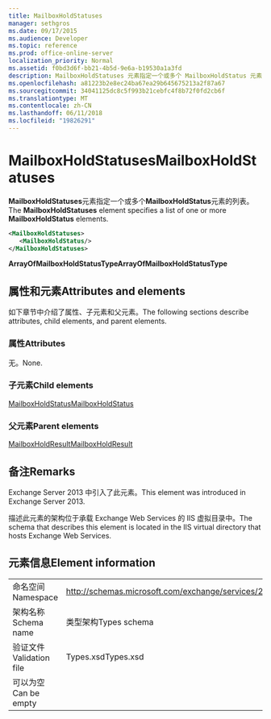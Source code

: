```yaml
---
title: MailboxHoldStatuses
manager: sethgros
ms.date: 09/17/2015
ms.audience: Developer
ms.topic: reference
ms.prod: office-online-server
localization_priority: Normal
ms.assetid: f0bd3d6f-bb21-4b5d-9e6a-b19530a1a3fd
description: MailboxHoldStatuses 元素指定一个或多个 MailboxHoldStatus 元素的列表。
ms.openlocfilehash: a81223b2e8ec24ba67ea29b645675213a2f87a67
ms.sourcegitcommit: 34041125dc8c5f993b21cebfc4f8b72f0fd2cb6f
ms.translationtype: MT
ms.contentlocale: zh-CN
ms.lasthandoff: 06/11/2018
ms.locfileid: "19826291"
---
```

# <a name="mailboxholdstatuses"></a><span data-ttu-id="7473a-103">MailboxHoldStatuses</span><span class="sxs-lookup"><span data-stu-id="7473a-103">MailboxHoldStatuses</span></span>

<span data-ttu-id="7473a-104">**MailboxHoldStatuses**元素指定一个或多个**MailboxHoldStatus**元素的列表。</span><span class="sxs-lookup"><span data-stu-id="7473a-104">The **MailboxHoldStatuses** element specifies a list of one or more **MailboxHoldStatus** elements.</span></span> 
  
```XML
<MailboxHoldStatuses>
   <MailboxHoldStatus/>
</MailboxHoldStatuses>
```

<span data-ttu-id="7473a-105">**ArrayOfMailboxHoldStatusType**</span><span class="sxs-lookup"><span data-stu-id="7473a-105">**ArrayOfMailboxHoldStatusType**</span></span>

## <a name="attributes-and-elements"></a><span data-ttu-id="7473a-106">属性和元素</span><span class="sxs-lookup"><span data-stu-id="7473a-106">Attributes and elements</span></span>

<span data-ttu-id="7473a-107">如下章节中介绍了属性、子元素和父元素。</span><span class="sxs-lookup"><span data-stu-id="7473a-107">The following sections describe attributes, child elements, and parent elements.</span></span>
  
### <a name="attributes"></a><span data-ttu-id="7473a-108">属性</span><span class="sxs-lookup"><span data-stu-id="7473a-108">Attributes</span></span>

<span data-ttu-id="7473a-109">无。</span><span class="sxs-lookup"><span data-stu-id="7473a-109">None.</span></span>
  
### <a name="child-elements"></a><span data-ttu-id="7473a-110">子元素</span><span class="sxs-lookup"><span data-stu-id="7473a-110">Child elements</span></span>

[<span data-ttu-id="7473a-111">MailboxHoldStatus</span><span class="sxs-lookup"><span data-stu-id="7473a-111">MailboxHoldStatus</span></span>](mailboxholdstatus.md)
  
### <a name="parent-elements"></a><span data-ttu-id="7473a-112">父元素</span><span class="sxs-lookup"><span data-stu-id="7473a-112">Parent elements</span></span>

[<span data-ttu-id="7473a-113">MailboxHoldResult</span><span class="sxs-lookup"><span data-stu-id="7473a-113">MailboxHoldResult</span></span>](mailboxholdresult.md)
  
## <a name="remarks"></a><span data-ttu-id="7473a-114">备注</span><span class="sxs-lookup"><span data-stu-id="7473a-114">Remarks</span></span>

<span data-ttu-id="7473a-115">Exchange Server 2013 中引入了此元素。</span><span class="sxs-lookup"><span data-stu-id="7473a-115">This element was introduced in Exchange Server 2013.</span></span>
  
<span data-ttu-id="7473a-116">描述此元素的架构位于承载 Exchange Web Services 的 IIS 虚拟目录中。</span><span class="sxs-lookup"><span data-stu-id="7473a-116">The schema that describes this element is located in the IIS virtual directory that hosts Exchange Web Services.</span></span>
  
## <a name="element-information"></a><span data-ttu-id="7473a-117">元素信息</span><span class="sxs-lookup"><span data-stu-id="7473a-117">Element information</span></span>

|||
|:-----|:-----|
|<span data-ttu-id="7473a-118">命名空间</span><span class="sxs-lookup"><span data-stu-id="7473a-118">Namespace</span></span>  <br/> |http://schemas.microsoft.com/exchange/services/2006/types  <br/> |
|<span data-ttu-id="7473a-119">架构名称</span><span class="sxs-lookup"><span data-stu-id="7473a-119">Schema name</span></span>  <br/> |<span data-ttu-id="7473a-120">类型架构</span><span class="sxs-lookup"><span data-stu-id="7473a-120">Types schema</span></span>  <br/> |
|<span data-ttu-id="7473a-121">验证文件</span><span class="sxs-lookup"><span data-stu-id="7473a-121">Validation file</span></span>  <br/> |<span data-ttu-id="7473a-122">Types.xsd</span><span class="sxs-lookup"><span data-stu-id="7473a-122">Types.xsd</span></span>  <br/> |
|<span data-ttu-id="7473a-123">可以为空</span><span class="sxs-lookup"><span data-stu-id="7473a-123">Can be empty</span></span>  <br/> ||
   

